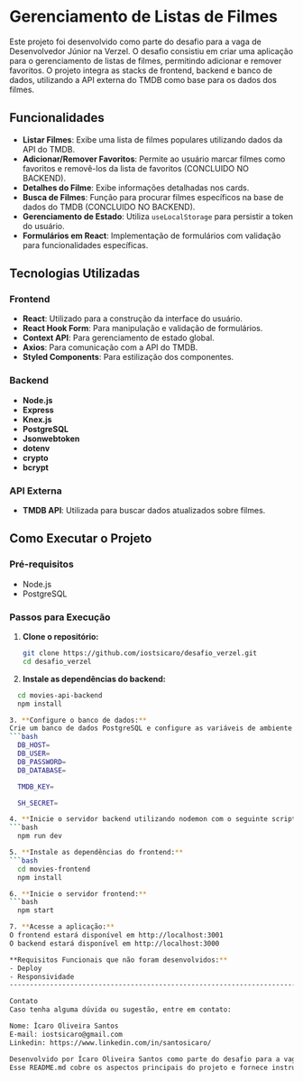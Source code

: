 # Gerenciamento de Listas de Filmes

Este projeto foi desenvolvido como parte do desafio para a vaga de Desenvolvedor Júnior na Verzel. O desafio consistiu em criar uma aplicação para o gerenciamento de listas de filmes, permitindo adicionar e remover favoritos. O projeto integra as stacks de frontend, backend e banco de dados, utilizando a API externa do TMDB como base para os dados dos filmes.

## Funcionalidades

- **Listar Filmes**: Exibe uma lista de filmes populares utilizando dados da API do TMDB.
- **Adicionar/Remover Favoritos**: Permite ao usuário marcar filmes como favoritos e removê-los da lista de favoritos (CONCLUIDO NO BACKEND).
- **Detalhes do Filme**: Exibe informações detalhadas nos cards.
- **Busca de Filmes**: Função para procurar filmes específicos na base de dados do TMDB (CONCLUIDO NO BACKEND).
- **Gerenciamento de Estado**: Utiliza `useLocalStorage` para persistir a token do usuário.
- **Formulários em React**: Implementação de formulários com validação para funcionalidades específicas.
  
## Tecnologias Utilizadas

### Frontend

- **React**: Utilizado para a construção da interface do usuário.
- **React Hook Form**: Para manipulação e validação de formulários.
- **Context API**: Para gerenciamento de estado global.
- **Axios**: Para comunicação com a API do TMDB.
- **Styled Components**: Para estilização dos componentes.

### Backend

- **Node.js**
- **Express**
- **Knex.js**
- **PostgreSQL**
- **Jsonwebtoken**
- **dotenv**
- **crypto**
- **bcrypt**

### API Externa

- **TMDB API**: Utilizada para buscar dados atualizados sobre filmes.

## Como Executar o Projeto

### Pré-requisitos

- Node.js
- PostgreSQL

### Passos para Execução

1. **Clone o repositório:**
   ```bash
   git clone https://github.com/iostsicaro/desafio_verzel.git
   cd desafio_verzel

2. **Instale as dependências do backend:**
  ```bash
    cd movies-api-backend
    npm install

3. **Configure o banco de dados:**
Crie um banco de dados PostgreSQL e configure as variáveis de ambiente no arquivo .env.
  ```bash
    DB_HOST=
    DB_USER=
    DB_PASSWORD=
    DB_DATABASE=

    TMDB_KEY=

    SH_SECRET=

4. **Inicie o servidor backend utilizando nodemon com o seguinte script:**
  ```bash
    npm run dev

5. **Instale as dependências do frontend:**
  ```bash
    cd movies-frontend
    npm install

6. **Inicie o servidor frontend:**
  ```bash
    npm start

7. **Acesse a aplicação:**
  O frontend estará disponível em http://localhost:3001
  O backend estará disponível em http://localhost:3000

**Requisitos Funcionais que não foram desenvolvidos:**
- Deploy
- Responsividade
----------------------------------------------------------------------------------------------------

Contato
Caso tenha alguma dúvida ou sugestão, entre em contato:

Nome: Ícaro Oliveira Santos
E-mail: iostsicaro@gmail.com
Linkedin: https://www.linkedin.com/in/santosicaro/

Desenvolvido por Ícaro Oliveira Santos como parte do desafio para a vaga de Desenvolvedor Júnior na Verzel.
Esse README.md cobre os aspectos principais do projeto e fornece instruções claras para que qualquer pessoa consiga rodá-lo localmente.
